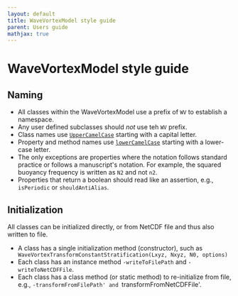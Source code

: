 ```yaml
---
layout: default
title: WaveVortexModel style guide
parent: Users guide
mathjax: true
---
```


#  WaveVortexModel style guide

## Naming

- All classes within the WaveVortexModel use a prefix of `WV` to establish a namespace.
- Any user defined subclasses should *not* use teh `WV` prefix.
- Class names use [`UpperCamelCase`](https://en.wikipedia.org/wiki/Camel_case) starting with a capital letter.
- Property and method names use [`lowerCamelCase`](https://en.wikipedia.org/wiki/Camel_case) starting with a lower-case letter.
- The only exceptions are properties where the notation follows standard practice or follows a manuscript's notation. For example, the squared buoyancy frequency is written as `N2` and not `n2`.
- Properties that return a boolean should read like an assertion, e.g., `isPeriodic` or `shouldAntiAlias`.

## Initialization

All classes can be initialized directly, or from NetCDF file and thus also written to file. 

- A class has a single initialization method (constructor), such as ` WaveVortexTransformConstantStratification(Lxyz, Nxyz, N0, options)`
- Each class has an instance method `-writeToFilePath` and `-writeToNetCDFFile`.
- Each class has a class method (or static method) to re-initialize from file, e.g., `-transformFromFilePath' and `transformFromNetCDFFile'.


